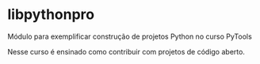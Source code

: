 # libpythonpro
Módulo para exemplificar construção de projetos Python no curso PyTools

Nesse curso é ensinado como contribuir com projetos de código aberto.